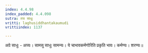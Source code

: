 ```yaml
---
index: 4.4.98
index_padded: 4.4.098
sutra: तत्र साधुः
vritti: laghusiddhantakaumudi
vrittiindex: 1137

---
```

अग्रे साधुः - अग्र्यः। सामसु साधुः सामन्यः। ये चाभावकर्मणोरिति प्रकृति भावः। कर्मण्यः। शरण्यः॥